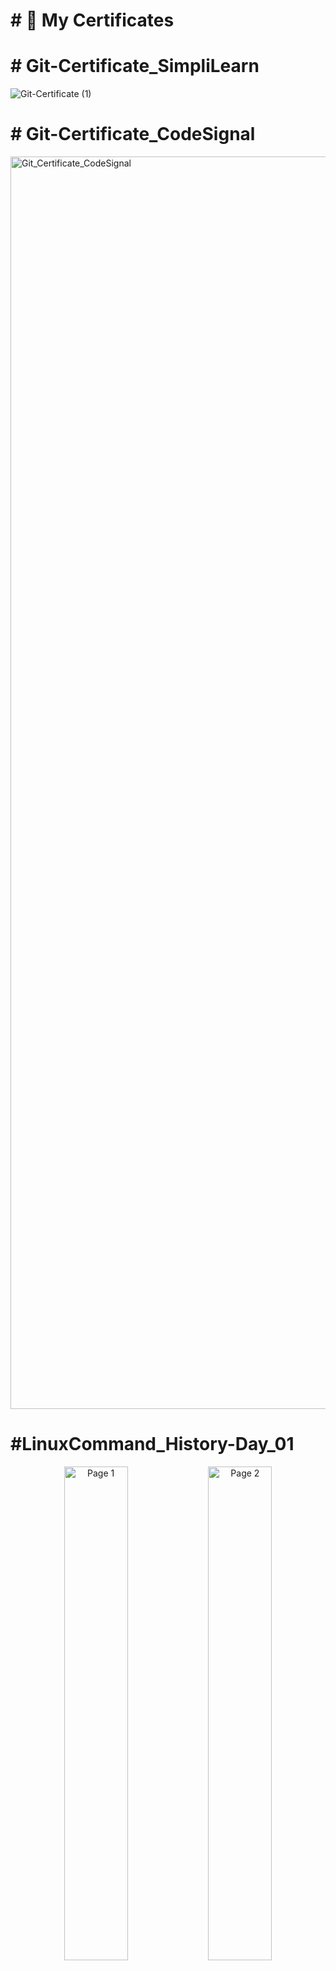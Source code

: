 # \# 📜 My Certificates

# 

# \# Git-Certificate_SimpliLearn

![Git-Certificate (1)](https://github.com/user-attachments/assets/995bf609-0f31-45e2-a314-d20af47156b9)

# \# Git-Certificate_CodeSignal

<img width="2672" height="2004" alt="Git_Certificate_CodeSignal" src="https://github.com/user-attachments/assets/e91c6b2b-120b-4458-b3a6-62a9fbf2b125" />

# \#LinuxCommand_History-Day_01
<!-- Two images side by side -->
<p align="center">
  <img src="https://github.com/user-attachments/assets/d99e4867-e673-4ca8-a090-e3c6f7eecdf7" alt="Page 1" width="45%">
  <img src="https://github.com/user-attachments/assets/c0df2438-a7d8-45c8-89c7-72f4ac1adc27" alt="Page 2" width="45%">
</p>

<!-- Centered third image -->
<p align="center">
  <img src="https://github.com/user-attachments/assets/33c00fb0-32a1-44eb-acc3-e16a23d437df" alt="Page 3" width="45%">
  <img src="https://github.com/user-attachments/assets/84ba38fb-d364-4834-b26c-b9740580f2cc" alt="4" width="45%" />
</p>

# \#LinuxCommand_History-Day_02

<p align="center">
<img src="https://github.com/user-attachments/assets/8e9d9055-bd65-4720-9137-161eed90c96b" alt="1" width="45%" />
<img src="https://github.com/user-attachments/assets/59efeb67-5a43-47c3-86ba-18e7b6c5bf88" alt="2" width="45%" />
</p>

<!-- Centered third image -->
<p align="center">
<img src="https://github.com/user-attachments/assets/3516cd69-bce1-4149-aa38-4744d36bfbc9" alt="3" width="45%" />
<img src="https://github.com/user-attachments/assets/378c77ef-c680-4192-8a3a-ed567dffaab4" alt="4" width="45%" />
</p>

# \# C Programming-Certificate_sololearn

![C Prrogramming-Certificate_sololearn](https://github.com/user-attachments/assets/c6c58b37-1714-4269-bdee-50f137067416)

